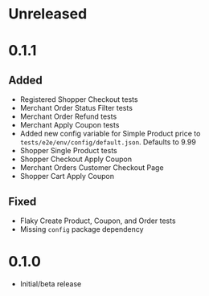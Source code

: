 # Unreleased

# 0.1.1

## Added

- Registered Shopper Checkout tests
- Merchant Order Status Filter tests
- Merchant Order Refund tests
- Merchant Apply Coupon tests
- Added new config variable for Simple Product price to `tests/e2e/env/config/default.json`. Defaults to 9.99
- Shopper Single Product tests
- Shopper Checkout Apply Coupon
- Merchant Orders Customer Checkout Page
- Shopper Cart Apply Coupon

## Fixed

- Flaky Create Product, Coupon, and Order tests
- Missing `config` package dependency

# 0.1.0

- Initial/beta release
